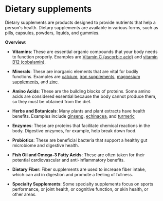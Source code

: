<!--
source: gpt-3 + jph editing
tags: supplements
-->

# Dietary supplements

Dietary supplements are products designed to provide nutrients that help a person's health. Dietary supplements are available in various forms, such as pills, capsules, powders, liquids, and gummies.

**Overview**:

* **Vitamins**: These are essential organic compounds that your body needs to function properly. Examples are [Vitamin C (ascorbic acid)](../vitamin-c-ascorbic-acid/) and [vitamin B12 (cobalamin)](../vitamin-b12-cobalamin/).

* **Minerals**: These are inorganic elements that are vital for bodily functions. Examples are [calcium](../calcium/), [iron supplements](../iron-supplements/), [magnesium supplements](../magnesium-supplements/), and [zinc](../zinc/).

* **Amino Acids**: These are the building blocks of proteins. Some amino acids are considered essential because the body cannot produce them, so they must be obtained from the diet.

* **Herbs and Botanicals**: Many plants and plant extracts have health benefits. Examples include [ginseng](../ginseng/), [echinacea](../echinacea/), and [turmeric](../turmeric/)

* **Enzymes**: These are proteins that facilitate chemical reactions in the body. Digestive enzymes, for example, help break down food.

* **Probiotics**: These are beneficial bacteria that support a healthy gut microbiome and digestive health.

* **Fish Oil and Omega-3 Fatty Acids**: These are often taken for their potential cardiovascular and anti-inflammatory benefits.

* **Dietary Fiber**: Fiber supplements are used to increase fiber intake, which can aid in digestion and promote a feeling of fullness.

* **Specialty Supplements**: Some specialty supplements focus on sports performance, or joint health, or cognitive function, or skin health, or other areas.
